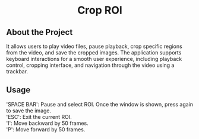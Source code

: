 <div align="center">
    <h1> Crop ROI </h1>
</div>

##  About the Project
It allows users to play video files, pause playback, crop specific regions from the video, and save the cropped images. The application supports keyboard interactions for a smooth user experience, including playback control, cropping interface, and navigation through the video using a trackbar. 
<br>

## Usage
'SPACE BAR': Pause and select ROI. Once the window is shown, press again to save the image.\
'ESC': Exit the current ROI.\
'I': Move backward by 50 frames.\
'P': Move forward by 50 frames.

